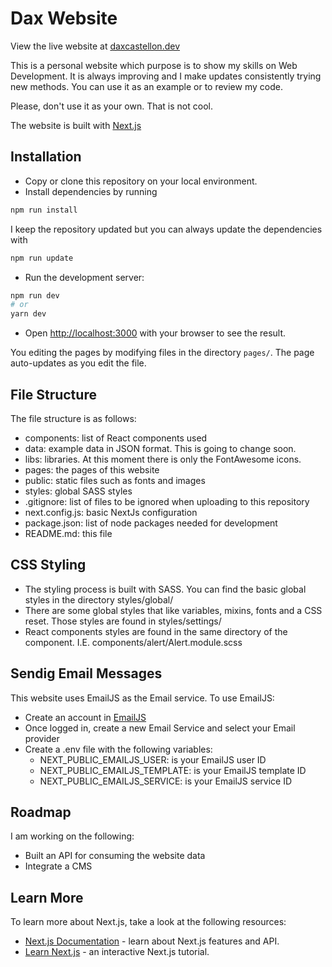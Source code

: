 # Dax Website

View the live website at [daxcastellon.dev](https://daxcastellon.dev/)

This is a personal website which purpose is to show my skills on Web Development. It is always improving and I make updates consistently trying new methods. You can use it as an example or to review my code.

Please, don't use it as your own. That is not cool.

The website is built with [Next.js](https://nextjs.org/)

## Installation

- Copy or clone this repository on your local environment.
- Install dependencies by running

```bash
npm run install
```

I keep the repository updated but you can always update the dependencies with

```bash
npm run update
```

- Run the development server:

```bash
npm run dev
# or
yarn dev
```

- Open [http://localhost:3000](http://localhost:3000) with your browser to see the result.

You editing the pages by modifying files in the directory `pages/`. The page auto-updates as you edit the file.

## File Structure

The file structure is as follows:

- components: list of React components used
- data: example data in JSON format. This is going to change soon.
- libs: libraries. At this moment there is only the FontAwesome icons.
- pages: the pages of this website
- public: static files such as fonts and images
- styles: global SASS styles
- .gitignore: list of files to be ignored when uploading to this repository
- next.config.js: basic NextJs configuration
- package.json: list of node packages needed for development
- README.md: this file

## CSS Styling

- The styling process is built with SASS. You can find the basic global styles in the directory styles/global/
- There are some global styles that like variables, mixins, fonts and a CSS reset. Those styles are found in styles/settings/
- React components styles are found in the same directory of the component. I.E. components/alert/Alert.module.scss

## Sendig Email Messages

This website uses EmailJS as the Email service. To use EmailJS:

- Create an account in [EmailJS](https://emailjs.com)
- Once logged in, create a new Email Service and select your Email provider
- Create a .env file with the following variables:
  - NEXT_PUBLIC_EMAILJS_USER: is your EmailJS user ID
  - NEXT_PUBLIC_EMAILJS_TEMPLATE: is your EmailJS template ID
  - NEXT_PUBLIC_EMAILJS_SERVICE: is your EmailJS service ID

## Roadmap

I am working on the following:

- Built an API for consuming the website data
- Integrate a CMS

## Learn More

To learn more about Next.js, take a look at the following resources:

- [Next.js Documentation](https://nextjs.org/docs) - learn about Next.js features and API.
- [Learn Next.js](https://nextjs.org/learn) - an interactive Next.js tutorial.
